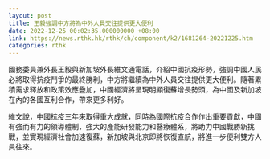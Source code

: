 ```yaml
---
layout: post
title: 王毅強調中方將為中外人員交往提供更大便利
date: 2022-12-25 00:02:35.000000000 +08:00
link: https://news.rthk.hk/rthk/ch/component/k2/1681264-20221225.htm
categories: rthk
---
```


國務委員兼外長王毅與新加坡外長維文通電話，介紹中國抗疫形勢，強調中國人民必將取得抗疫鬥爭的最終勝利，中方將繼續為中外人員交往提供更大便利。隨著累積需求釋放和政策效應疊加，中國經濟將呈現明顯復蘇增長勢頭，為中國及新加坡在內的各國互利合作，帶來更多利好。

維文說，中國抗疫三年來取得重大成就，同時為國際抗疫合作作出重要貢獻，中國有強而有力的領導體制，強大的產能研發能力和醫療體系，將助力中國戰勝新挑戰，並實現經濟社會加速復蘇，新加坡與北京即將恢復直航，將進一步便利雙方人員往來。
